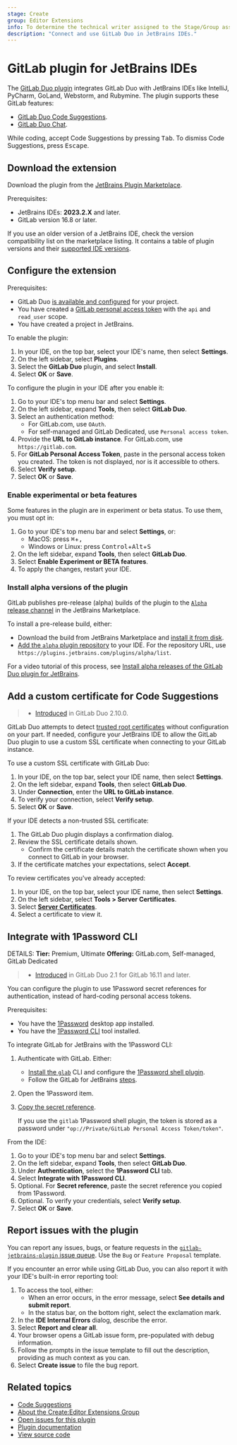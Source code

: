 ```yaml
---
stage: Create
group: Editor Extensions
info: To determine the technical writer assigned to the Stage/Group associated with this page, see https://handbook.gitlab.com/handbook/product/ux/technical-writing/#assignments
description: "Connect and use GitLab Duo in JetBrains IDEs."
---
```


# GitLab plugin for JetBrains IDEs

The [GitLab Duo plugin](https://plugins.jetbrains.com/plugin/22325-gitlab-duo) integrates GitLab Duo with JetBrains IDEs
like IntelliJ, PyCharm, GoLand, Webstorm, and Rubymine. The plugin supports these GitLab features:

- [GitLab Duo Code Suggestions](../../user/project/repository/code_suggestions/index.md).
- [GitLab Duo Chat](../../user/gitlab_duo_chat.md).

While coding, accept Code Suggestions by pressing <kbd>Tab</kbd>. To dismiss Code Suggestions,
press <kbd>Escape</kbd>.

## Download the extension

Download the plugin from the [JetBrains Plugin Marketplace](https://plugins.jetbrains.com/plugin/22325-gitlab-duo).

Prerequisites:

- JetBrains IDEs: **2023.2.X** and later.
- GitLab version 16.8 or later.

If you use an older version of a JetBrains IDE, check the version compatibility list on the marketplace listing.
It contains a table of plugin versions and their
[supported IDE versions](https://plugins.jetbrains.com/plugin/22325-gitlab-duo/versions).

## Configure the extension

Prerequisites:

- GitLab Duo [is available and configured](../../user/gitlab_duo/turn_on_off.md) for your project.
- You have created a [GitLab personal access token](../../user/profile/personal_access_tokens.md#create-a-personal-access-token)
  with the `api` and `read_user` scope.
- You have created a project in JetBrains.

To enable the plugin:

1. In your IDE, on the top bar, select your IDE's name, then select **Settings**.
1. On the left sidebar, select **Plugins**.
1. Select the **GitLab Duo** plugin, and select **Install**.
1. Select **OK** or **Save**.

To configure the plugin in your IDE after you enable it:

1. Go to your IDE's top menu bar and select **Settings**.
1. On the left sidebar, expand **Tools**, then select **GitLab Duo**.
1. Select an authentication method:
   - For GitLab.com, use `OAuth`.
   - For self-managed and GitLab Dedicated, use `Personal access token`.
1. Provide the **URL to GitLab instance**. For GitLab.com, use `https://gitlab.com`.
1. For **GitLab Personal Access Token**, paste in the personal access token you created. The token is not displayed,
   nor is it accessible to others.
1. Select **Verify setup**.
1. Select **OK** or **Save**.

### Enable experimental or beta features

Some features in the plugin are in experiment or beta status. To use them, you must opt in:

1. Go to your IDE's top menu bar and select **Settings**, or:
   - MacOS: press <kbd>⌘</kbd>+<kbd>,</kbd>
   - Windows or Linux: press <kbd>Control</kbd>+<kbd>Alt</kbd>+<kbd>S</kbd>
1. On the left sidebar, expand **Tools**, then select **GitLab Duo**.
1. Select **Enable Experiment or BETA features**.
1. To apply the changes, restart your IDE.

### Install alpha versions of the plugin

GitLab publishes pre-release (alpha) builds of the plugin to the
[`Alpha` release channel](https://plugins.jetbrains.com/plugin/22325-gitlab-duo/edit/versions/alpha)
in the JetBrains Marketplace.

To install a pre-release build, either:

- Download the build from JetBrains Marketplace and
  [install it from disk](https://www.jetbrains.com/help/idea/managing-plugins.html#install_plugin_from_disk).
- [Add the `alpha` plugin repository](https://www.jetbrains.com/help/idea/managing-plugins.html#add_plugin_repos)
  to your IDE. For the repository URL, use `https://plugins.jetbrains.com/plugins/alpha/list`.

<i class="fa fa-youtube-play youtube" aria-hidden="true"></i>
For a video tutorial of this process, see
[Install alpha releases of the GitLab Duo plugin for JetBrains](https://www.youtube.com/watch?v=Z9AuKybmeRU).
<!-- Video published on 2024-04-04 -->

## Add a custom certificate for Code Suggestions

> - [Introduced](https://gitlab.com/gitlab-org/editor-extensions/gitlab-jetbrains-plugin/-/issues/561) in GitLab Duo 2.10.0.

GitLab Duo attempts to detect [trusted root certificates](https://www.jetbrains.com/help/idea/ssl-certificates.html)
without configuration on your part. If needed, configure your JetBrains IDE to allow the GitLab Duo plugin
to use a custom SSL certificate when connecting to your GitLab instance.

To use a custom SSL certificate with GitLab Duo:

1. In your IDE, on the top bar, select your IDE name, then select **Settings**.
1. On the left sidebar, expand **Tools**, then select **GitLab Duo**.
1. Under **Connection**, enter the **URL to GitLab instance**.
1. To verify your connection, select **Verify setup**.
1. Select **OK** or **Save**.

If your IDE detects a non-trusted SSL certificate:

1. The GitLab Duo plugin displays a confirmation dialog.
1. Review the SSL certificate details shown.
   - Confirm the certificate details match the certificate shown when you connect to GitLab in your browser.
1. If the certificate matches your expectations, select **Accept**.

To review certificates you've already accepted:

1. In your IDE, on the top bar, select your IDE name, then select **Settings**.
1. On the left sidebar, select **Tools > Server Certificates**.
1. Select [**Server Certificates**](https://www.jetbrains.com/help/idea/settings-tools-server-certificates.html).
1. Select a certificate to view it.

## Integrate with 1Password CLI

DETAILS:
**Tier:** Premium, Ultimate
**Offering:** GitLab.com, Self-managed, GitLab Dedicated

> - [Introduced](https://gitlab.com/gitlab-org/editor-extensions/gitlab-jetbrains-plugin/-/issues/291) in GitLab Duo 2.1 for GitLab 16.11 and later.

You can configure the plugin to use 1Password secret references for authentication, instead of hard-coding personal access tokens.

Prerequisites:

- You have the [1Password](https://1password.com) desktop app installed.
- You have the [1Password CLI](https://developer.1password.com/docs/cli/get-started/) tool installed.

To integrate GitLab for JetBrains with the 1Password CLI:

1. Authenticate with GitLab. Either:
   - [Install the `glab`](../gitlab_cli/index.md#install-the-cli) CLI and
     configure the [1Password shell plugin](https://developer.1password.com/docs/cli/shell-plugins/gitlab/).
   - Follow the GitLab for JetBrains
     [steps](https://gitlab.com/gitlab-org/editor-extensions/gitlab-jetbrains-plugin#setup).
1. Open the 1Password item.
1. [Copy the secret reference](https://developer.1password.com/docs/cli/secret-references/#step-1-copy-secret-references).

   If you use the `gitlab` 1Password shell plugin, the token is stored as a password under `"op://Private/GitLab Personal Access Token/token"`.

From the IDE:

1. Go to your IDE's top menu bar and select **Settings**.
1. On the left sidebar, expand **Tools**, then select **GitLab Duo**.
1. Under **Authentication**, select the **1Password CLI** tab.
1. Select **Integrate with 1Password CLI**.
1. Optional. For **Secret reference**, paste the secret reference you copied from 1Password.
1. Optional. To verify your credentials, select **Verify setup**.
1. Select **OK** or **Save**.

## Report issues with the plugin

You can report any issues, bugs, or feature requests in the
[`gitlab-jetbrains-plugin` issue queue](https://gitlab.com/gitlab-org/editor-extensions/gitlab-jetbrains-plugin/-/issues).
Use the `Bug` or `Feature Proposal` template.

If you encounter an error while using GitLab Duo, you can also report it with your IDE's
built-in error reporting tool:

1. To access the tool, either:
   - When an error occurs, in the error message, select **See details and submit report**.
   - In the status bar, on the bottom right, select the exclamation mark.
1. In the **IDE Internal Errors** dialog, describe the error.
1. Select **Report and clear all**.
1. Your browser opens a GitLab issue form, pre-populated with debug information.
1. Follow the prompts in the issue template to fill out the description, providing
   as much context as you can.
1. Select **Create issue** to file the bug report.

## Related topics

- [Code Suggestions](../../user/project/repository/code_suggestions/index.md)
- [About the Create:Editor Extensions Group](https://handbook.gitlab.com/handbook/engineering/development/dev/create/editor-extensions/)
- [Open issues for this plugin](https://gitlab.com/gitlab-org/editor-extensions/gitlab-jetbrains-plugin/-/issues/)
- [Plugin documentation](https://gitlab.com/gitlab-org/editor-extensions/gitlab-jetbrains-plugin/-/blob/main/README.md)
- [View source code](https://gitlab.com/gitlab-org/editor-extensions/gitlab-jetbrains-plugin)
